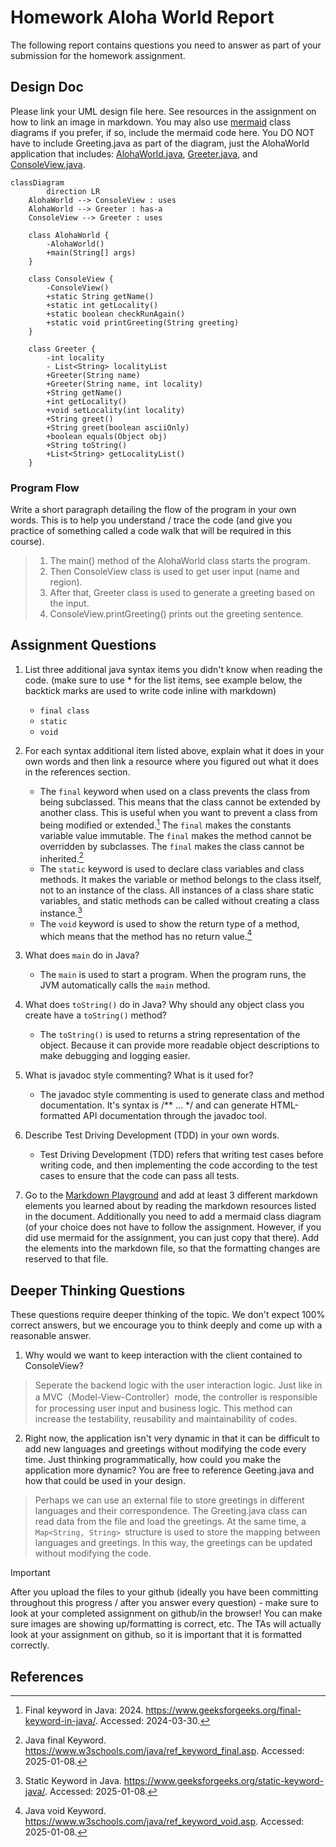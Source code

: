 # Homework Aloha World Report

The following report contains questions you need to answer as part of your submission for the homework assignment. 


## Design Doc
Please link your UML design file here. See resources in the assignment on how to
link an image in markdown. You may also use [mermaid] class diagrams if you prefer, if so, include the mermaid code here.  You DO NOT have to include Greeting.java as part of the diagram, just the AlohaWorld application that includes: [AlohaWorld.java], [Greeter.java], and [ConsoleView.java].

```mermaid
classDiagram
		direction LR
    AlohaWorld --> ConsoleView : uses
    AlohaWorld --> Greeter : has-a
    ConsoleView --> Greeter : uses
    
    class AlohaWorld {
        -AlohaWorld()
        +main(String[] args)
    }
    
    class ConsoleView {
        -ConsoleView()
        +static String getName()
        +static int getLocality()
        +static boolean checkRunAgain()
        +static void printGreeting(String greeting)
    }
    
    class Greeter {
        -int locality
        - List<String> localityList
        +Greeter(String name)
        +Greeter(String name, int locality)
        +String getName()
        +int getLocality()
        +void setLocality(int locality)
        +String greet()
        +String greet(boolean asciiOnly)
        +boolean equals(Object obj)
        +String toString()
        +List<String> getLocalityList()
    }
```


### Program Flow
Write a short paragraph detailing the flow of the program in your own words. This is to help you understand / trace the code (and give you practice of something called a code walk that will be required in this course).

> 1. The main() method of the AlohaWorld class starts the program.
> 2. Then ConsoleView class is used to get user input (name and region).
> 3. After that, Greeter class is used to generate a greeting based on the input.
> 4. ConsoleView.printGreeting() prints out the greeting sentence.


## Assignment Questions

1. List three additional java syntax items you didn't know when reading the code.  (make sure to use * for the list items, see example below, the backtick marks are used to write code inline with markdown)
   
   * `final class`
   * `static`
   * `void`

2. For each syntax additional item listed above, explain what it does in your own words and then link a resource where you figured out what it does in the references section. 

    * The `final` keyword when used on a class prevents the class from being subclassed. This means that the class cannot be extended by another class. This is useful when you want to prevent a class from being modified or extended.[^1] The `final` makes the constants variable value immutable. The `final` makes the method cannot be overridden by subclasses. The `final` makes the class cannot be inherited.[^3]
    * The `static` keyword is used to declare class variables and class methods. It makes the variable or method belongs to the class itself, not to an instance of the class. All instances of a class share static variables, and static methods can be called without creating a class instance.[^4]
    * The `void` keyword is used to show the return type of a method, which means that the method has no return value.[^5]

3. What does `main` do in Java? 

    * The `main` is used to start a program. When the program runs, the JVM automatically calls the `main` method.


4. What does `toString()` do in Java? Why should any object class you create have a `toString()` method?

    * The `toString()` is used to returns a string representation of the object. Because it can provide more readable object descriptions to make debugging and logging easier.


5. What is javadoc style commenting? What is it used for? 

    * The javadoc style commenting is used to generate class and method documentation. It's syntax is /** ... */ and can generate HTML-formatted API documentation through the javadoc tool.


6. Describe Test Driving Development (TDD) in your own words. 

    * Test Driving Development (TDD) refers that writing test cases before writing code, and then implementing the code according to the test cases to ensure that the code can pass all tests.   


7. Go to the [Markdown Playground](MarkdownPlayground.md) and add at least 3 different markdown elements you learned about by reading the markdown resources listed in the document. Additionally you need to add a mermaid class diagram (of your choice does not have to follow the assignment. However, if you did use mermaid for the assignment, you can just copy that there). Add the elements into the markdown file, so that the formatting changes are reserved to that file. 


## Deeper Thinking Questions

These questions require deeper thinking of the topic. We don't expect 100% correct answers, but we encourage you to think deeply and come up with a reasonable answer. 


1. Why would we want to keep interaction with the client contained to ConsoleView?

>Seperate the backend logic with the user interaction logic. Just like in a MVC（Model-View-Controller）mode, the controller is responsible for processing user input and business logic. This method can increase the testability, reusability and maintainability of codes.

2. Right now, the application isn't very dynamic in that it can be difficult to add new languages and greetings without modifying the code every time. Just thinking programmatically,  how could you make the application more dynamic? You are free to reference Geeting.java and how that could be used in your design.

>Perhaps we can use an external file to store greetings in different languages ​​and their correspondence. The Greeting.java class can read data from the file and load the greetings. At the same time, a `Map<String, String> `structure is used to store the mapping between languages ​​and greetings. In this way, the greetings can be updated without modifying the code.

> [!IMPORTANT]
>  After you upload the files to your github (ideally you have been committing throughout this progress / after you answer every question) - make sure to look at your completed assignment on github/in the browser! You can make sure images are showing up/formatting is correct, etc. The TAs will actually look at your assignment on github, so it is important that it is formatted correctly.


## References

[^1]: Final keyword in Java: 2024. https://www.geeksforgeeks.org/final-keyword-in-java/. Accessed: 2024-03-30. 

[^2]: Math (Java Platform SE 17). https://docs.oracle.com/en/java/javase/17/docs/api/java.base/java/lang/Math.html. Accessed: 2024-03-30.

[^3]: Java final Keyword. https://www.w3schools.com/java/ref_keyword_final.asp. Accessed: 2025-01-08.

[^4]: Static Keyword in Java. https://www.geeksforgeeks.org/static-keyword-java/. Accessed: 2025-01-08.

[^5]: Java void Keyword. https://www.w3schools.com/java/ref_keyword_void.asp. Accessed: 2025-01-08.


<!-- This is a comment, below this link the links in the document are placed here to make ti easier to read. This is an optional style for markdown, and often as a student you will include the links inline. for example [mermaid](https://mermaid.js.org/intro/syntax-reference.html) -->
[mermaid]: https://mermaid.js.org/intro/syntax-reference.html
[AlohaWorld.java]: src/main/java/student/AlohaWorld.java
[Greeter.java]: src/main/java/student/Greeter.java
[ConsoleView.java]: src/main/java/student/ConsoleView.java